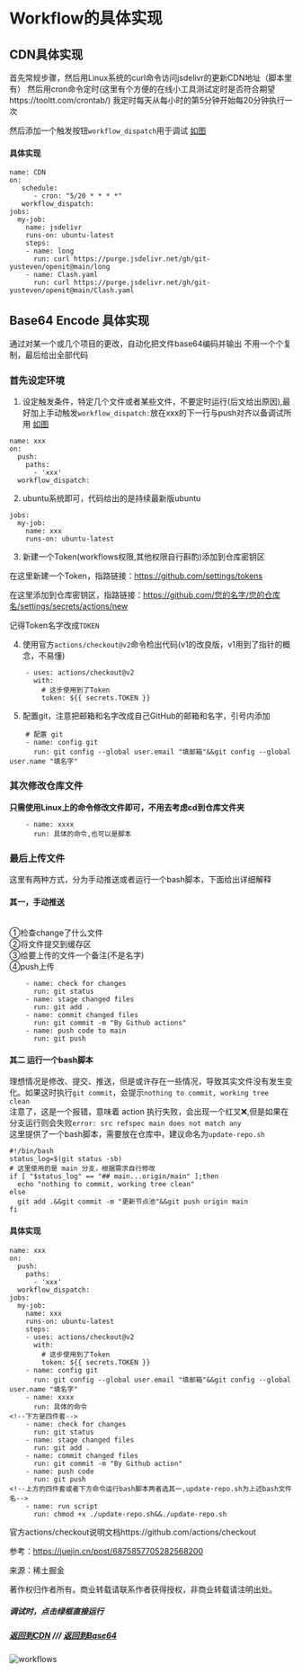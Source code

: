 # Workflow的具体实现

## CDN具体实现
首先常规步骤，然后用Linux系统的curl命令访问jsdelivr的更新CDN地址（脚本里有）
然后用cron命令定时(这里有个方便的在线小工具测试定时是否符合期望https://tooltt.com/crontab/) 我定时每天从每小时的第5分钟开始每20分钟执行一次

然后添加一个触发按钮`workflow_dispatch`用于调试  [如图](https://github.com/git-yusteven/openit/blob/main/.github/说明文档.md#调试时点击绿框直接运行)
#### 具体实现

```
name: CDN
on: 
   schedule:
      - cron: "5/20 * * * *"
   workflow_dispatch:
jobs:
  my-job:
    name: jsdelivr
    runs-on: ubuntu-latest
    steps:
    - name: long
      run: curl https://purge.jsdelivr.net/gh/git-yusteven/openit@main/long
    - name: Clash.yaml
      run: curl https://purge.jsdelivr.net/gh/git-yusteven/openit@main/Clash.yaml
```

## Base64 Encode 具体实现
通过对某一个或几个项目的更改，自动化把文件base64编码并输出
不用一个个复制，最后给出全部代码
### 首先设定环境
1. 设定触发条件，特定几个文件或者某些文件，不要定时运行(后文给出原因),最好加上手动触发`workflow_dispatch:`放在xxx的下一行与push对齐以备调试所用
[如图](https://github.com/git-yusteven/openit/blob/main/.github/说明文档.md#调试时点击绿框直接运行)
```
name: xxx
on: 
  push:
    paths:
      - 'xxx'
  workflow_dispatch:
```
2. ubuntu系统即可，代码给出的是持续最新版ubuntu
```
jobs:
  my-job:
    name: xxx
    runs-on: ubuntu-latest
```
3. 新建一个Token(workflows权限,其他权限自行斟酌)添加到仓库密钥区

在这里新建一个Token，指路链接：https://github.com/settings/tokens

在这里添加到仓库密钥区，指路链接：https://github.com/您的名字/您的仓库名/settings/secrets/actions/new

记得Token名字改成` TOKEN `

4. 使用官方`actions/checkout@v2`命令检出代码(v1的改良版，v1用到了指针的概念，不易懂)
```
    - uses: actions/checkout@v2
      with:
        # 这步使用到了Token
        token: ${{ secrets.TOKEN }}
```
5. 配置git，注意把邮箱和名字改成自己GitHub的邮箱和名字，引号内添加
```
    # 配置 git
    - name: config git
      run: git config --global user.email "填邮箱"&&git config --global user.name "填名字"
```
### 其次修改仓库文件
**只需使用Linux上的命令修改文件即可，不用去考虑cd到仓库文件夹**

```
    - name: xxxx
      run: 具体的命令,也可以是脚本
```
### 最后上传文件
这里有两种方式，分为手动推送或者运行一个bash脚本，下面给出详细解释

#### 其一，手动推送
<br>①检查change了什么文件
<br>②将文件提交到缓存区
<br>③给要上传的文件一个备注(不是名字)
<br>④push上传

```
    - name: check for changes
      run: git status
    - name: stage changed files
      run: git add .
    - name: commit changed files
      run: git commit -m "By Github actions"
    - name: push code to main
      run: git push
````
#### 其二 运行一个bash脚本
理想情况是修改、提交、推送，但是或许存在一些情况，导致其实文件没有发生变化。如果这时执行`git commit`，会提示`nothing to commit, working tree clean`
<br>注意了，这是一个报错，意味着 action 执行失败，会出现一个红叉❌,但是如果在分支运行则会失败`error: src refspec main does not match any`
<br>这里提供了一个bash脚本，需要放在仓库中，建议命名为`update-repo.sh`

```
#!/bin/bash
status_log=$(git status -sb)
# 这里使用的是 main 分支，根据需求自行修改
if [ "$status_log" == "## main...origin/main" ];then
  echo "nothing to commit, working tree clean"
else
  git add .&&git commit -m "更新节点池"&&git push origin main
fi
```
#### 具体实现

```
name: xxx
on: 
  push:
    paths:
      - 'xxx'
  workflow_dispatch:
jobs:
  my-job:
    name: xxx
    runs-on: ubuntu-latest
    steps:
    - uses: actions/checkout@v2
      with:
        # 这步使用到了Token
        token: ${{ secrets.TOKEN }}
    - name: config git
      run: git config --global user.email "填邮箱"&&git config --global user.name "填名字"
    - name: xxxx
      run: 具体的命令
<!--下方是四件套-->
    - name: check for changes
      run: git status
    - name: stage changed files
      run: git add .
    - name: commit changed files
      run: git commit -m "By Github action"
    - name: push code
      run: git push
<!--上方的四件套或者下方命令运行bash脚本两者选其一,update-repo.sh为上述bash文件名-->
    - name: run script
      run: chmod +x ./update-repo.sh&&./update-repo.sh
```
官方actions/checkout说明文档https://github.com/actions/checkout

参考：https://juejin.cn/post/6875857705282568200

来源：稀土掘金

著作权归作者所有。商业转载请联系作者获得授权，非商业转载请注明出处。
##### 调试时，点击绿框直接运行

##### [返回到CDN](https://github.com/git-yusteven/openit/blob/main/.github/说明文档.md#cdn具体实现) /// [返回到Base64](https://github.com/git-yusteven/openit/blob/main/.github/说明文档.md#base64-encode-具体实现)
![workflows](https://github.com/git-yusteven/openit/raw/main/images/workflows.jpg)
